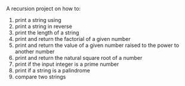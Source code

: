 A recursion project on how to:
1. print a string using
2. print a string in reverse
3. print the length of a string
4. print and return the factorial of a given number
5. print and return the value of a given number raised to the power to another number
6. print and return the natural square root of a number
7. print if the input integer is a prime number
8. print if a string is a palindrome
9. compare two strings

